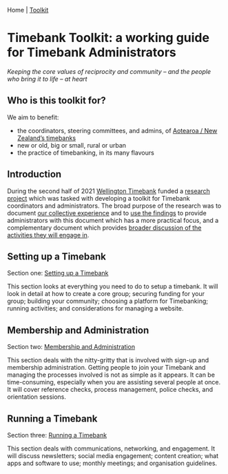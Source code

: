 Home | [Toolkit](Toolkit.md)

# Timebank Toolkit: a working guide for Timebank Administrators 

_Keeping the core values of reciprocity and community – and the people who bring it to life – at heart_

## Who is this toolkit for?

We aim to benefit:
- the coordinators, steering committees, and admins, of [Aotearoa / New Zealand’s timebanks](TimebanksANZ.md)
- new or old, big or small, rural or urban
- the practice of timebanking, in its many flavours

## Introduction
During the second half of 2021 [Wellington Timebank](https://wellingtonsouth.timebanks.org) funded a [research project](http://www.newtowncommunity.org.nz/timebank-toolkit.md) which was tasked with developing a toolkit for Timebank coordinators and administrators. The broad purpose of the research was to document [our collective experience](https://docs.google.com/presentation/d/1f6Fky5CK_OfiQzhPGYmj78ezXj6Ov03WlkWU3oR77gE/edit#slide=id.p) and to [use the findings](Findings.md)  to provide administrators with this document which has a more practical focus, and a complementary document which provides [broader discussion of the activities they will engage in](Toolkit.md).


## Setting up a Timebank

Section one: [Setting up a Timebank](section_01.md)

This section looks at everything you need to do to setup a timebank. It will look in detail at how to create a core group; securing funding for your group; building your community; choosing a platform for Timebanking; running activities; and considerations for managing a website.

## Membership and Administration

Section two: [Membership and Administration](section_02.md)

This section deals with the nitty-gritty that is involved with sign-up and membership administration. Getting people to join your Timebank and managing the processes involved is not as simple as it appears. It can be time-consuming, especially when you are assisting several people at once. It will cover reference checks, process management, police checks, and orientation sessions.
 

## Running a Timebank 

Section three: [Running a Timebank](section_03.md)

This section deals with communications, networking, and engagement. 
It will discuss newsletters; social media engagement; content creation; what apps and software to use; monthly meetings; and organisation guidelines. 



